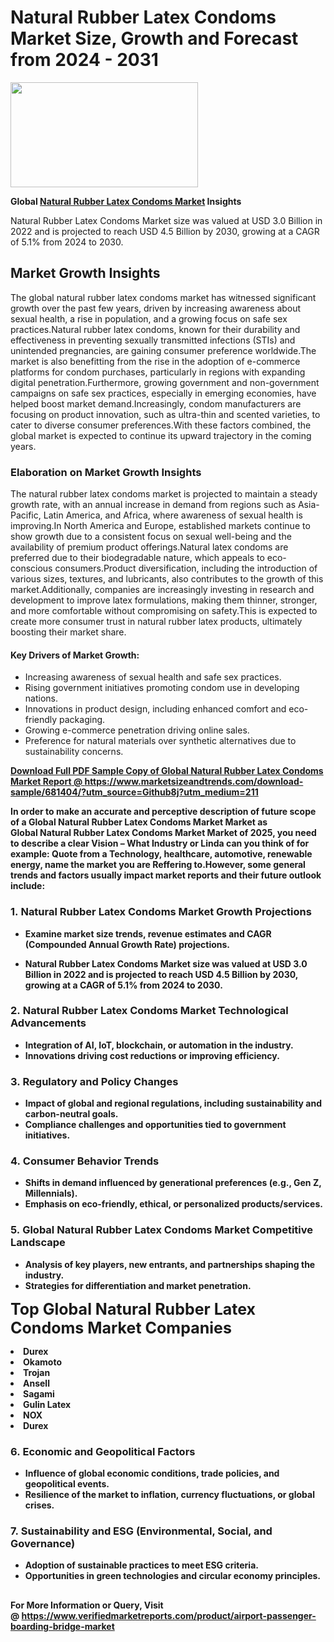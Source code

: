 <H1>Natural Rubber Latex Condoms Market Size, Growth and Forecast from 2024 - 2031</H1><img class="aligncenter size-medium wp-image-584254" src="https://thirdeyenews.in/wp-content/uploads/2024/09/Global-Market-Research-300x168.jpeg" alt="" width="300" height="168" /><p><strong>Global&nbsp;<a href="https://www.marketsizeandtrends.com/download-sample/681404/?utm_source=Github8j?utm_medium=211">Natural Rubber Latex Condoms Market</a> Insights</strong></p><p>Natural Rubber Latex Condoms Market size was valued at USD 3.0 Billion in 2022 and is projected to reach USD 4.5 Billion by 2030, growing at a CAGR of 5.1% from 2024 to 2030.</p><p><h2>Market Growth Insights</h2> The global natural rubber latex condoms market has witnessed significant growth over the past few years, driven by increasing awareness about sexual health, a rise in population, and a growing focus on safe sex practices.Natural rubber latex condoms, known for their durability and effectiveness in preventing sexually transmitted infections (STIs) and unintended pregnancies, are gaining consumer preference worldwide.The market is also benefitting from the rise in the adoption of e-commerce platforms for condom purchases, particularly in regions with expanding digital penetration.Furthermore, growing government and non-government campaigns on safe sex practices, especially in emerging economies, have helped boost market demand.Increasingly, condom manufacturers are focusing on product innovation, such as ultra-thin and scented varieties, to cater to diverse consumer preferences.With these factors combined, the global market is expected to continue its upward trajectory in the coming years.<p><strong><a href="download_sample_link_here"></a></strong></p> <h3>Elaboration on Market Growth Insights</h3> The natural rubber latex condoms market is projected to maintain a steady growth rate, with an annual increase in demand from regions such as Asia-Pacific, Latin America, and Africa, where awareness of sexual health is improving.In North America and Europe, established markets continue to show growth due to a consistent focus on sexual well-being and the availability of premium product offerings.Natural latex condoms are preferred due to their biodegradable nature, which appeals to eco-conscious consumers.Product diversification, including the introduction of various sizes, textures, and lubricants, also contributes to the growth of this market.Additionally, companies are increasingly investing in research and development to improve latex formulations, making them thinner, stronger, and more comfortable without compromising on safety.This is expected to create more consumer trust in natural rubber latex products, ultimately boosting their market share.<h4>Key Drivers of Market Growth:</h4> <ul> <li>Increasing awareness of sexual health and safe sex practices.</li> <li>Rising government initiatives promoting condom use in developing nations.</li> <li>Innovations in product design, including enhanced comfort and eco-friendly packaging.</li> <li>Growing e-commerce penetration driving online sales.</li> <li>Preference for natural materials over synthetic alternatives due to sustainability concerns.</li> </ul> <p><strong><a href="get_more_link_here"></p><p><span class=""><strong>Download Full PDF Sample Copy of Global Natural Rubber Latex Condoms Market Report</strong> @ <a href="https://www.marketsizeandtrends.com/download-sample/681404/?utm_source=Github8j?utm_medium=211" target="_blank">https://www.marketsizeandtrends.com/download-sample/681404/?utm_source=Github8j?utm_medium=211</a></span></p><p>In order to make an accurate and perceptive description of future scope of a Global&nbsp;Natural Rubber Latex Condoms Market Market as Global&nbsp;Natural Rubber Latex Condoms Market Market of 2025, you need to describe a clear Vision &ndash; What Industry or Linda can you think of for example: Quote from a Technology, healthcare, automotive, renewable energy, name the market you are Reffering to.However, some general trends and factors usually impact market reports and their future outlook include:</p><h3>1.&nbsp;<strong>Natural Rubber Latex Condoms Market Growth Projections</strong></h3><ul><li>Examine market size trends, revenue estimates and CAGR (Compounded Annual Growth Rate) projections.</li><li><p>Natural Rubber Latex Condoms Market size was valued at USD 3.0 Billion in 2022 and is projected to reach USD 4.5 Billion by 2030, growing at a CAGR of 5.1% from 2024 to 2030.</p></li></ul><h3>2.&nbsp;<strong>Natural Rubber Latex Condoms Market Technological Advancements</strong></h3><ul><li>Integration of AI, IoT, blockchain, or automation in the industry.</li><li>Innovations driving cost reductions or improving efficiency.</li></ul><h3>3.&nbsp;<strong>Regulatory and Policy Changes</strong></h3><ul><li>Impact of global and regional regulations, including sustainability and carbon-neutral goals.</li><li>Compliance challenges and opportunities tied to government initiatives.</li></ul><h3>4.&nbsp;<strong>Consumer Behavior Trends</strong></h3><ul><li>Shifts in demand influenced by generational preferences (e.g., Gen Z, Millennials).</li><li>Emphasis on eco-friendly, ethical, or personalized products/services.</li></ul><h3>5.&nbsp;<strong>Global Natural Rubber Latex Condoms Market Competitive Landscape</strong></h3><ul><li>Analysis of key players, new entrants, and partnerships shaping the industry.</li><li>Strategies for differentiation and market penetration.</li></ul><p data-pm-slice="1 1 []"><span style="color: inherit; font-family: inherit; font-size: 25px;">Top Global Natural Rubber Latex Condoms Market Companies</span></p><div class="" data-test-id=""><p><li>Durex</li><li> Okamoto</li><li> Trojan</li><li> Ansell</li><li> Sagami</li><li> Gulin Latex</li><li> NOX</li><li> Durex</li></p></div><h3>6.&nbsp;<strong>Economic and Geopolitical Factors</strong></h3><ul><li>Influence of global economic conditions, trade policies, and geopolitical events.</li><li>Resilience of the market to inflation, currency fluctuations, or global crises.</li></ul><h3>7.&nbsp;<strong>Sustainability and ESG (Environmental, Social, and Governance)</strong></h3><ul><li>Adoption of sustainable practices to meet ESG criteria.</li><li>Opportunities in green technologies and circular economy principles.</li></ul><h2><strong style="font-size: 14px;">For More Information or Query, Visit @&nbsp;</strong><a style="background-color: #ffffff; font-size: 14px;" href="https://www.marketsizeandtrends.com/report/natural-rubber-latex-condoms-market/" target="_blank">https://www.verifiedmarketreports.com/product/airport-passenger-boarding-bridge-market</a></h2>